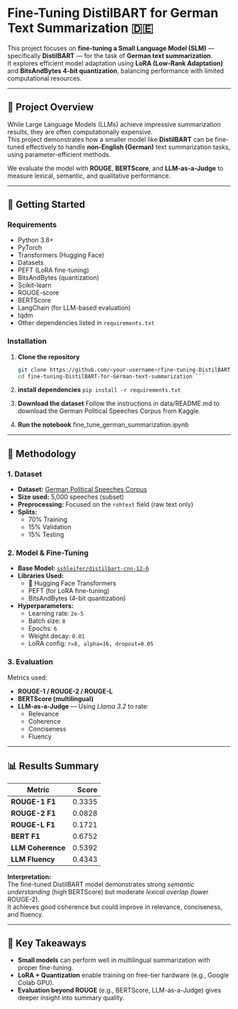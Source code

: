 # Fine-Tuning DistilBART for German Text Summarization 🇩🇪

This project focuses on **fine-tuning a Small Language Model (SLM)** — specifically **DistilBART** — for the task of **German text summarization**.  
It explores efficient model adaptation using **LoRA (Low-Rank Adaptation)** and **BitsAndBytes 4-bit quantization**, balancing performance with limited computational resources.

---

## 📘 Project Overview

While Large Language Models (LLMs) achieve impressive summarization results, they are often computationally expensive.  
This project demonstrates how a smaller model like **DistilBART** can be fine-tuned effectively to handle **non-English (German)** text summarization tasks, using parameter-efficient methods.

We evaluate the model with **ROUGE**, **BERTScore**, and **LLM-as-a-Judge** to measure lexical, semantic, and qualitative performance.

---

## 🚀 Getting Started

### Requirements

- Python 3.8+
- PyTorch  
- Transformers (Hugging Face)  
- Datasets  
- PEFT (LoRA fine-tuning)  
- BitsAndBytes (quantization)  
- Scikit-learn  
- ROUGE-score  
- BERTScore  
- LangChain (for LLM-based evaluation)  
- tqdm  
- Other dependencies listed in `requirements.txt`

### Installation

1. **Clone the repository**
   ```bash
   git clone https://github.com/<your-username>/fine-tuning-DistilBART-for-German-text-summarization.git
   cd fine-tuning-DistilBART-for-German-text-summarization ```

2. **install dependencies**
   ```pip install -r requirements.txt```
   
3. **Download the dataset**
   Follow the instructions in data/README.md to download the German Political Speeches Corpus from Kaggle.

4. **Run the notebook**
   fine_tune_german_summarization.ipynb
   
---

## 🧩 Methodology

### 1. Dataset
- **Dataset:** [German Political Speeches Corpus](https://www.kaggle.com/datasets/mexwell/german-political-speeches-corpus)  
- **Size used:** 5,000 speeches (subset)  
- **Preprocessing:** Focused on the `rohtext` field (raw text only)  
- **Splits:**  
  - 70% Training  
  - 15% Validation  
  - 15% Testing  

### 2. Model & Fine-Tuning
- **Base Model:** [`sshleifer/distilbart-cnn-12-6`](https://huggingface.co/sshleifer/distilbart-cnn-12-6)
- **Libraries Used:**
  - 🤗 Hugging Face Transformers  
  - PEFT (for LoRA fine-tuning)  
  - BitsAndBytes (4-bit quantization)
- **Hyperparameters:**
  - Learning rate: `2e-5`  
  - Batch size: `8`  
  - Epochs: `6`  
  - Weight decay: `0.01`  
  - LoRA config: `r=8, alpha=16, dropout=0.05`

### 3. Evaluation
Metrics used:
- **ROUGE-1 / ROUGE-2 / ROUGE-L**
- **BERTScore (multilingual)**  
- **LLM-as-a-Judge** — Using *Llama 3.2* to rate:
  - Relevance  
  - Coherence  
  - Conciseness  
  - Fluency  

---

## 📊 Results Summary

| Metric | Score |
|--------|-------:|
| **ROUGE-1 F1** | 0.3335 |
| **ROUGE-2 F1** | 0.0828 |
| **ROUGE-L F1** | 0.1721 |
| **BERT F1** | 0.6752 |
| **LLM Coherence** | 0.5392 |
| **LLM Fluency** | 0.4343 |

**Interpretation:**  
The fine-tuned DistilBART model demonstrates strong *semantic understanding* (high BERTScore) but moderate *lexical overlap* (lower ROUGE-2).  
It achieves good coherence but could improve in relevance, conciseness, and fluency.

---

## 🧠 Key Takeaways
- **Small models** can perform well in multilingual summarization with proper fine-tuning.
- **LoRA + Quantization** enable training on free-tier hardware (e.g., Google Colab GPU).
- **Evaluation beyond ROUGE** (e.g., BERTScore, LLM-as-a-Judge) gives deeper insight into summary quality.



